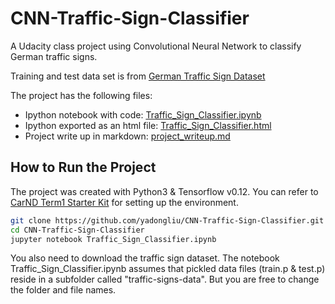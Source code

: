 # CNN-Traffic-Sign-Classifier

A Udacity class project using Convolutional Neural Network to classify German traffic signs. 

Training and test data set is from [German Traffic Sign Dataset](http://benchmark.ini.rub.de/?section=gtsrb&subsection=dataset)

The project has the following files: 
* Ipython notebook with code: [Traffic_Sign_Classifier.ipynb](https://github.com/yadongliu/CNN-Traffic-Sign-Classifier/blob/master/Traffic_Sign_Classifier.ipynb)
* Ipython exported as an html file: [Traffic_Sign_Classifier.html](http://htmlpreview.github.io/?https://github.com/yadongliu/CNN-Traffic-Sign-Classifier/blob/master/Traffic_Sign_Classifier.html)
* Project write up in markdown: [project_writeup.md](https://github.com/yadongliu/CNN-Traffic-Sign-Classifier/blob/master/project_writeup.md)

## How to Run the Project

The project was created with Python3 & Tensorflow v0.12. You can refer to
[CarND Term1 Starter Kit](https://github.com/udacity/CarND-Term1-Starter-Kit/blob/master/README.md) for setting up the environment.

```sh
git clone https://github.com/yadongliu/CNN-Traffic-Sign-Classifier.git
cd CNN-Traffic-Sign-Classifier
jupyter notebook Traffic_Sign_Classifier.ipynb
```

You also need to download the traffic sign dataset. The notebook Traffic_Sign_Classifier.ipynb assumes that 
pickled data files (train.p & test.p) reside in a subfolder called "traffic-signs-data". But you are free to change the folder and file names.
